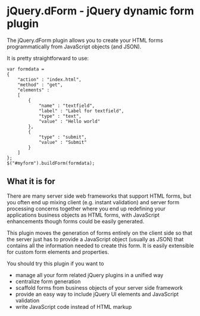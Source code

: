 # jQuery.dForm  - jQuery dynamic form plugin

The jQuery.dForm plugin allows you to create your HTML forms programmatically from
JavaScript objects (and JSON).

It is pretty straightforward to use:

	var formdata =
	{
		"action" : "index.html",
		"method" : "get",
		"elements" : 
		[
			{
				"name" : "textfield",
				"label" : "Label for textfield",
				"type" : "text",
				"value" : "Hello world"
			},
			{
				"type" : "submit",
				"value" : "Submit"
			}
		]			
	};
	$("#myform").buildForm(formdata);
	
## What it is for

There are many server side web frameworks that support HTML forms, but
you often end up mixing client (e.g. instant validation) and server form processing
concerns together where you end up redefining your applications business objects
as HTML forms, with JavaScript enhancements though forms could be easily generated.

This plugin moves the generation of forms entirely on the client side so that the
server just has to provide a JavaScript object (usually as JSON) that contains
all the information needed to create this form. It is easily extensible for custom
form elements and properties.

You should try this plugin if you want to
* manage all your form related jQuery plugins in a unified way
* centralize form generation
* scaffold forms from business objects of your server side framework
* provide an easy way to include jQuery UI elements and JavaScript validation
* write JavaScript code instead of HTML markup